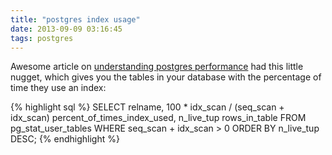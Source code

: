 ```yaml
---
title: "postgres index usage"
date: 2013-09-09 03:16:45
tags: postgres
---
```


<p>
Awesome article on <a href="http://www.craigkerstiens.com/2012/10/01/understanding-postgres-performance/">understanding postgres performance</a> had this little nugget, which gives you the tables in your database with the percentage of time they use an index:

{% highlight sql %}
SELECT 
  relname, 
  100 * idx_scan / (seq_scan + idx_scan) percent_of_times_index_used, 
  n_live_tup rows_in_table
FROM 
  pg_stat_user_tables
WHERE 
  seq_scan + idx_scan > 0 
ORDER BY 
  n_live_tup DESC;
{% endhighlight %}
</p>
